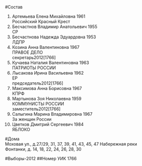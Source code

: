 #Состав
1. Артемьева Елена Михайловна 1961   
    Российский Красный Крест
2. Бесчастнов Владимир Анатольевич 1955   
    СР
3. Бесчастнова Надежда Эдуардовна 1953   
    ЛДПР
4. Козина Анна Валентиновна 1967   
    ПРАВОЕ ДЕЛО  
    секретарь2012[1766]  
5. Кучаева Наталия Валентиновна 1963   
    ПАТРИОТЫ РОССИИ
6. Лысакова Ирина Васильевна 1962   
    ЕР  
    председатель2012[1766]  
7. Максимова Анна Борисовна 1967   
    КПРФ
8. Мартынова Зоя Николаевна 1959   
    КОММУНИСТЫ РОССИИ  
    заместитель2012[1766]  
9. Салыгина Марина Владимировна 1967   
    За женщин России
10. Цветков Дмитрий Сергеевич 1984   
    ЯБЛОКО

#Дома  
Моховая ул., д.27/29, 31, 37, 39, 41, 43, 45, 47 Набережная реки Фонтанки, д. 14, 18, 22, 24, 26, 28, 30

#Выборы-2012
##Номер УИК
1766
